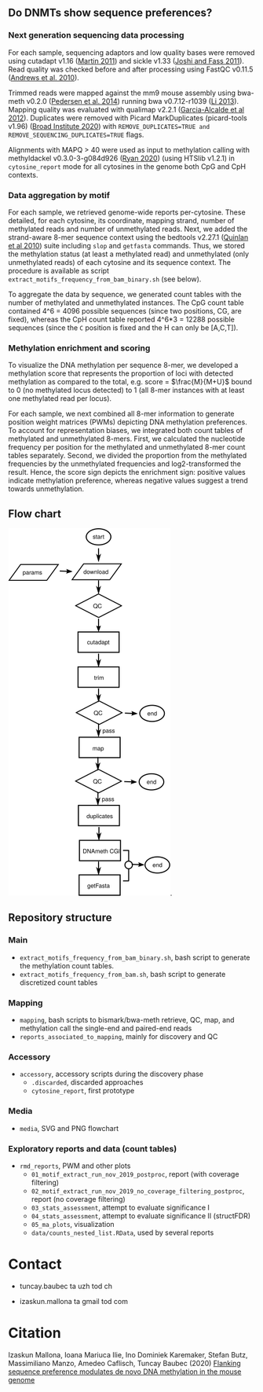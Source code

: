 ## Do DNMTs show sequence preferences?

### Next generation sequencing data processing

For each sample, sequencing adaptors and low quality bases were removed using cutadapt v1.16 ([Martin 2011](https://doi.org/10.14806/ej.17.1.200)) and sickle v1.33 ([Joshi and Fass 2011](https://github.com/najoshi/sickle)). Read quality was checked before and after processing using FastQC v0.11.5 ([Andrews et al. 2010](https://www.bioinformatics.babraham.ac.uk/projects/fastqc/)). 

Trimmed reads were mapped against the mm9 mouse assembly using bwa-meth v0.2.0 ([Pedersen et al. 2014](https://arxiv.org/abs/1401.1129)) running bwa v0.7.12-r1039 ([Li 2013](https://arxiv.org/abs/1303.3997)). Mapping quality was evaluated with qualimap v2.2.1 ([Garcia-Alcalde et al 2012](https://academic.oup.com/bioinformatics/article/28/20/2678/206551)). Duplicates were removed with Picard MarkDuplicates (picard-tools v1.96) ([Broad Institute 2020](http://broadinstitute.github.io/picard/)) with `REMOVE_DUPLICATES=TRUE and REMOVE_SEQUENCING_DUPLICATES=TRUE` flags.

Alignments with MAPQ > 40 were used as input to methylation calling with methyldackel v0.3.0-3-g084d926 ([Ryan 2020](https://github.com/dpryan79/MethylDackel)) (using HTSlib v1.2.1) in `cytosine_report` mode for all cytosines in the genome both CpG and CpH contexts.

### Data aggregation by motif

For each sample, we retrieved genome-wide reports per-cytosine. These detailed, for each cytosine, its coordinate, mapping strand, number of methylated reads and number of unmethylated reads. Next, we added the strand-aware 8-mer sequence context using the bedtools v2.27.1 ([Quinlan et al 2010](https://academic.oup.com/bioinformatics/article/26/6/841/244688)) suite including `slop` and `getfasta` commands. Thus, we stored the methylation status (at least a methylated read) and unmethylated (only unmethylated reads) of each cytosine and its sequence context. The procedure is available as script `extract_motifs_frequency_from_bam_binary.sh` (see below).

To aggregate the data by sequence, we generated count tables with the number of methylated and unmethylated instances. The CpG count table contained 4^6 = 4096 possible sequences (since two positions, CG, are fixed), whereas the CpH count table reported 4^6*3 = 12288 possible sequences (since the `C` position is fixed and the H can only be [A,C,T]).

### Methylation enrichment and scoring

To visualize the DNA methylation per sequence 8-mer, we developed a methylation score that represents the proportion of loci with detected methylation as compared to the total, e.g. score = $\frac{M}{M+U}$ bound to 0 (no methylated locus detected) to 1 (all 8-mer instances with at least one methylated read per locus).

For each sample, we next combined all 8-mer information to generate position weight matrices (PWMs) depicting DNA methylation preferences. To account for representation biases, we integrated both count tables of methylated and unmethylated 8-mers. First, we calculated the nucleotide frequency per position for the methylated and unmethylated 8-mer count tables separately. Second, we divided the proportion from the methylated frequencies by the unmethylated frequencies and log2-transformed the result. Hence, the score sign depicts the enrichment sign: positive values indicate methylation preference, whereas negative values suggest a trend towards unmethylation.

## Flow chart

 ![flow](./media/stranded_dnameth.png "Data flow").

## Repository structure

### Main

* `extract_motifs_frequency_from_bam_binary.sh`, bash script to generate the methylation count tables.
* `extract_motifs_frequency_from_bam.sh`, bash script to generate discretized count tables

### Mapping

*  `mapping`, bash scripts to bismark/bwa-meth retrieve, QC, map, and methylation call the single-end and paired-end reads
 * `reports_associated_to_mapping`, mainly for discovery and QC

### Accessory

* `accessory`, accessory scripts during the discovery phase
    * `.discarded`, discarded approaches
    * `cytosine_report`, first prototype

### Media

* `media`, SVG and PNG flowchart

### Exploratory reports and data (count tables)

* `rmd_reports`, PWM and other plots
    * `01_motif_extract_run_nov_2019_postproc`, report (with coverage filtering)
    * `02_motif_extract_run_nov_2019_no_coverage_filtering_postproc`, report (no coverage filtering)
    * `03_stats_assessment`, attempt to evaluate significance I
    * `04_stats_assessment`, attempt to evaluate significance II (structFDR)
    * `05_ma_plots`, visualization
    * `data/counts_nested_list.RData`, used by several reports

# Contact

* tuncay.baubec ta uzh tod ch

* izaskun.mallona ta gmail tod com

# Citation

Izaskun Mallona,  Ioana Mariuca Ilie,  Ino Dominiek Karemaker,  Stefan Butz, Massimiliano Manzo,  Amedeo Caflisch,  Tuncay Baubec
 (2020) [Flanking sequence preference modulates de novo DNA methylation in the mouse genome](https://doi.org/10.1093/nar/gkaa1168)
